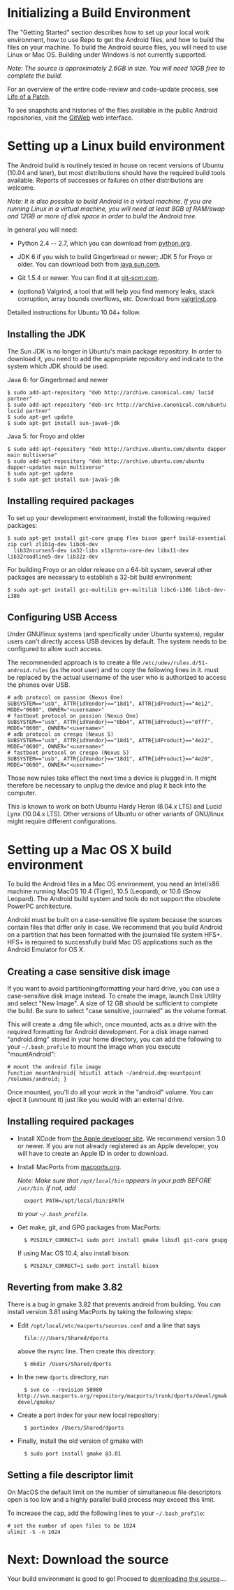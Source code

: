 <!--
   Copyright 2010 The Android Open Source Project 

   Licensed under the Apache License, Version 2.0 (the "License"); 
   you may not use this file except in compliance with the License.
   You may obtain a copy of the License at

       http://www.apache.org/licenses/LICENSE-2.0

   Unless required by applicable law or agreed to in writing, software
   distributed under the License is distributed on an "AS IS" BASIS,
   WITHOUT WARRANTIES OR CONDITIONS OF ANY KIND, either express or implied.
   See the License for the specific language governing permissions and
   limitations under the License.
-->

# Initializing a Build Environment #

The "Getting Started" section describes how to set up your local work environment, how to use Repo to get the Android files, and how to build the files on your machine.  To build the Android source files, you will need to use Linux or Mac OS. Building under Windows is not currently supported.

*Note: The source is approximately 2.6GB in size. You will need 10GB free to complete the build.*

For an overview of the entire code-review and code-update process, see [Life of a Patch](life-of-a-patch.html).

To see snapshots and histories of the files available in the public Android repositories, visit the [GitWeb](http://android.git.kernel.org) web interface.



# Setting up a Linux build environment #

The Android build is routinely tested in house on recent versions of Ubuntu (10.04 and later), but most distributions should have the required build tools available.  Reports of successes or failures on other distributions are welcome.  

*Note: It is also possible to build Android in a virtual machine.  If you are running Linux in a virtual machine, you will need at least 8GB of RAM/swap and 12GB or more of disk space in order to build the Android tree.*

In general you will need:

 - Python 2.4 -- 2.7, which you can download from [python.org](http://www.python.org/download/).

 - JDK 6 if you wish to build Gingerbread or newer; JDK 5 for Froyo or older.  You can download both from [java.sun.com](http://java.sun.com/javase/downloads/).

 - Git 1.5.4 or newer. You can find it at [git-scm.com](http://git-scm.com/download).

 - (optional) Valgrind, a tool that will help you find memory leaks, stack corruption, array bounds overflows, etc. Download from [valgrind.org](http://valgrind.org/downloads/current.html).

Detailed instructions for Ubuntu 10.04+ follow.

## Installing the JDK ##

The Sun JDK is no longer in Ubuntu's main package repository.  In order to download it, you need to add the appropriate repository and indicate to the system which JDK should be used.

Java 6: for Gingerbread and newer

    $ sudo add-apt-repository "deb http://archive.canonical.com/ lucid partner"
    $ sudo add-apt-repository "deb-src http://archive.canonical.com/ubuntu lucid partner"
    $ sudo apt-get update
    $ sudo apt-get install sun-java6-jdk

Java 5: for Froyo and older

    $ sudo add-apt-repository "deb http://archive.ubuntu.com/ubuntu dapper main multiverse"
    $ sudo add-apt-repository "deb http://archive.ubuntu.com/ubuntu dapper-updates main multiverse"
    $ sudo apt-get update
    $ sudo apt-get install sun-java5-jdk

## Installing required packages ##

To set up your development environment, install the following required packages:

    $ sudo apt-get install git-core gnupg flex bison gperf build-essential zip curl zlib1g-dev libc6-dev 
      lib32ncurses5-dev ia32-libs x11proto-core-dev libx11-dev lib32readline5-dev lib32z-dev

For building Froyo or an older release on a 64-bit system, several other packages are necessary to establish a 32-bit build environment:

    $ sudo apt-get install gcc-multilib g++-multilib libc6-i386 libc6-dev-i386

## Configuring USB Access ##

Under GNU/linux systems (and specifically under Ubuntu systems),
regular users can't directly access USB devices by default. The
system needs to be configured to allow such access.

The recommended approach is to create a file
`/etc/udev/rules.d/51-android.rules` (as the root user) and to copy
the following lines in it. <username> must be replaced by the
actual username of the user who is authorized to access the phones
over USB.

    # adb protocol on passion (Nexus One)
    SUBSYSTEM=="usb", ATTR{idVendor}=="18d1", ATTR{idProduct}=="4e12", MODE="0600", OWNER="<username>"
    # fastboot protocol on passion (Nexus One)
    SUBSYSTEM=="usb", ATTR{idVendor}=="0bb4", ATTR{idProduct}=="0fff", MODE="0600", OWNER="<username>"
    # adb protocol on crespo (Nexus S)
    SUBSYSTEM=="usb", ATTR{idVendor}=="18d1", ATTR{idProduct}=="4e22", MODE="0600", OWNER="<username>"
    # fastboot protocol on crespo (Nexus S)
    SUBSYSTEM=="usb", ATTR{idVendor}=="18d1", ATTR{idProduct}=="4e20", MODE="0600", OWNER="<username>"

Those new rules take effect the next time a device is plugged in.
It might therefore be necessary to unplug the device and plug it
back into the computer.

This is known to work on both Ubuntu Hardy Heron (8.04.x LTS) and
Lucid Lynx (10.04.x LTS). Other versions of Ubuntu or other
variants of GNU/linux might require different configurations.


# Setting up a Mac OS X build environment #

To build the Android files in a Mac OS environment, you need an Intel/x86 machine running MacOS 10.4 (Tiger), 10.5 (Leopard), or 10.6 (Snow Leopard). The Android build system and tools do not support the obsolete PowerPC architecture.

Android must be built on a case-sensitive file system because the sources contain files that differ only in case. We recommend that you build Android on a partition that has been formatted with the journaled file system HFS+.  HFS+ is required to successfully build Mac OS applications such as the Android Emulator for OS X.

## Creating a case sensitive disk image ##

If you want to avoid partitioning/formatting your hard drive, you can use a case-sensitive disk image instead. To create the image, launch Disk Utility and select "New Image".  A size of 12 GB should be sufficient to complete the build.  Be sure to select "case sensitive, journaled" as the volume format.

This will create a .dmg file which, once mounted, acts as a drive with the required formatting for Android development. For a disk image named "android.dmg" stored in your home directory, you can add the following to your `~/.bash_profile` to mount the image when you execute "mountAndroid": 

    # mount the android file image
    function mountAndroid{ hdiutil attach ~/android.dmg-mountpoint /Volumes/android; }

Once mounted, you'll do all your work in the "android" volume. You can eject it (unmount it) just like you would with an external drive.

## Installing required packages ##

- Install XCode from [the Apple developer site](http://developer.apple.com/). We recommend version 3.0 or newer.  If you are not already registered as an Apple developer, you will have to create an Apple ID in order to download.

- Install MacPorts from [macports.org](http://www.macports.org/install.php).

    *Note: Make sure that `/opt/local/bin` appears in your path BEFORE `/usr/bin`.  If not, add* 

        export PATH=/opt/local/bin:$PATH

    *to your `~/.bash_profile`.*

- Get make, git, and GPG packages from MacPorts: 

        $ POSIXLY_CORRECT=1 sudo port install gmake libsdl git-core gnupg

    If using Mac OS 10.4, also install bison:

        $ POSIXLY_CORRECT=1 sudo port install bison

## Reverting from make 3.82 ##

There is a bug in gmake 3.82 that prevents android from building.  You can install version 3.81 using MacPorts by taking the following steps:

- Edit `/opt/local/etc/macports/sources.conf` and a line that says 
    
        file:///Users/Shared/dports

    above the rsync line.  Then create this directory: 

        $ mkdir /Users/Shared/dports

- In the new `dports` directory, run 

        $ svn co --revision 50980 http://svn.macports.org/repository/macports/trunk/dports/devel/gmake/ devel/gmake/

- Create a port index for your new local repository: 

        $ portindex /Users/Shared/dports

- Finally, install the old version of gmake with 

        $ sudo port install gmake @3.81

## Setting a file descriptor limit ##

On MacOS the default limit on the number of simultaneous file descriptors open is too low and a highly parallel build process may exceed this limit.  

To increase the cap, add the following lines to your `~/.bash_profile`: 

    # set the number of open files to be 1024
    ulimit -S -n 1024

# Next: Download the source #

Your build environment is good to go!  Proceed to [downloading the source](downloading.html)....
